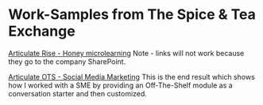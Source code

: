 # Work-Samples from The Spice & Tea Exchange
[Articulate Rise - Honey microlearning](https://360.articulate.com/review/content/ed12acfc-1781-43ea-b172-8e0120d0432c/review)  Note - links will not work because they go to the company SharePoint.

[Articulate OTS - Social Media Marketing](https://360.articulate.com/review/content/3a0c90e7-3149-4870-887c-c15cb9fb9c06/review)  This is the end result which shows how I worked with a SME by providing an Off-The-Shelf module as a conversation starter and then customized.

